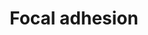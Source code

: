 ---
annotations:
- id: PW:0000648
  parent: signaling pathway
  type: Pathway Ontology
  value: cell adhesion signaling pathway
authors:
- 169.230.77.174
- MaintBot
- Khanspers
- Christine Chichester
- Fehrhart
- Egonw
- Mkutmon
- Eweitz
citedin:
- link: PMC7645421
  title: Unraveling the blood transcriptome after real-life exposure of Wistar-rats
    to PM2.5, PM1 and water-soluble metals in the ambient air (2020)
description: Cell-matrix adhesions play essential roles in important biological processes
  including cell motility, cell proliferation, cell differentiation, regulation of
  gene expression and cell survival. At the cell-extracellular matrix contact points,
  specialized structures are formed and termed focal adhesions, where bundles of actin
  filaments are anchored to transmembrane receptors of the integrin family through
  a multi-molecular complex of junctional plaque proteins. Some of the constituents
  of focal adhesions participate in the structural link between membrane receptors
  and the actin cytoskeleton, while others are signalling molecules, including different
  protein kinases and phosphatases, their substrates, and various adapter proteins.
  Integrin signaling is dependent upon the non-receptor tyrosine kinase activities
  of the FAK and src proteins as well as the adaptor protein functions of FAK, src
  and Shc to initiate downstream signaling events. These signalling events culminate
  in reorganization of the actin cytoskeleton; a prerequisite for changes in cell
  shape and motility, and gene expression. Similar morphological alterations and modulation
  of gene expression are initiated by the binding of growth factors to their respective
  receptors, emphasizing the considerable crosstalk between adhesion- and growth factor-mediated
  signalling.
last-edited: 2021-05-16
organisms:
- Rattus norvegicus
redirect_from:
- /index.php/Pathway:WP188
- /instance/WP188
- /instance/WP188_rr116964
revision: r116964
schema-jsonld:
- '@context': https://schema.org/
  '@id': https://wikipathways.github.io/pathways/WP188.html
  '@type': Dataset
  creator:
    '@type': Organization
    name: WikiPathways
  description: Cell-matrix adhesions play essential roles in important biological
    processes including cell motility, cell proliferation, cell differentiation, regulation
    of gene expression and cell survival. At the cell-extracellular matrix contact
    points, specialized structures are formed and termed focal adhesions, where bundles
    of actin filaments are anchored to transmembrane receptors of the integrin family
    through a multi-molecular complex of junctional plaque proteins. Some of the constituents
    of focal adhesions participate in the structural link between membrane receptors
    and the actin cytoskeleton, while others are signalling molecules, including different
    protein kinases and phosphatases, their substrates, and various adapter proteins.
    Integrin signaling is dependent upon the non-receptor tyrosine kinase activities
    of the FAK and src proteins as well as the adaptor protein functions of FAK, src
    and Shc to initiate downstream signaling events. These signalling events culminate
    in reorganization of the actin cytoskeleton; a prerequisite for changes in cell
    shape and motility, and gene expression. Similar morphological alterations and
    modulation of gene expression are initiated by the binding of growth factors to
    their respective receptors, emphasizing the considerable crosstalk between adhesion-
    and growth factor-mediated signalling.
  keywords:
  - Actb
  - Actg1
  - Actn1
  - Akt1
  - Akt2
  - Akt3
  - Araf
  - Arhgap5
  - Bad
  - Bcar1
  - Bcl2
  - Birc2
  - Birc3
  - Birc4
  - Blk
  - Braf
  - Capn1
  - Cav
  - Cav2
  - Cav3
  - Ccnd1
  - Ccnd2
  - Ccnd3
  - Cdc42
  - Chad
  - Col11a1
  - Col11a2
  - Col1a1
  - Col1a2
  - Col2a1
  - Col3a1
  - Col4a1
  - Col4a2
  - Col4a4
  - Col4a6
  - Col5a1
  - Col5a2
  - Col5a3
  - Col6a2
  - Comp
  - Crk
  - Crk1
  - Ctnnb1
  - Diap1
  - Dock1
  - Egf
  - Egfr
  - Elk1
  - Erbb2
  - Farp2
  - Fgr
  - Figf
  - Flna
  - Flt1
  - Fn1
  - Fyn
  - Grb2
  - Gsk3b
  - Ha-Ras
  - Hck
  - Hgf
  - Ibsp
  - Igf1
  - Igf1r
  - Ilk
  - Itga10
  - Itga11
  - Itga2
  - Itga2b
  - Itga3
  - Itga4
  - Itga5
  - Itga6
  - Itga7
  - Itga8
  - Itga9
  - Itgad
  - Itgae
  - Itgal
  - Itgam
  - Itgav
  - Itgax
  - Itgb1
  - Itgb2
  - Itgb3
  - Itgb4
  - Itgb5
  - Itgb6
  - Itgb7
  - Itgb8
  - Jun
  - Kdr
  - Lama1
  - Lama2
  - Lama3
  - Lama4
  - Lama5
  - Lamb1
  - Lamb2
  - Lamb3
  - Lamc1
  - Lamc2
  - Lamc3
  - Map2k1
  - Map2k2
  - Map2k3
  - Map2k5
  - Map2k6
  - Mapk1
  - Mapk12
  - Mapk4
  - Mapk6
  - Mapk7
  - Mapk8
  - Mapk9
  - Met
  - Myl6
  - Mylk
  - Mylk2
  - Pak1
  - Pak2
  - Pak3
  - Pak4
  - Pak6
  - Pak7
  - Parvb
  - Pdgfa
  - Pdgfb
  - Pdgfc
  - Pdgfd
  - Pdgfra
  - Pdgfrb
  - Pdpk1
  - Pelo
  - Pgf
  - Pik3ca
  - Pik3cb
  - Pik3cd
  - Pik3cg
  - Pik3r1
  - Pik3r2
  - Pik3r4
  - Pik3r5
  - Pip5k1c
  - Ppp1r12a
  - Pten
  - Ptk2
  - Ptk6
  - Pxn
  - Rac1
  - Rac2
  - Rac3
  - Raf1
  - Rap1a
  - Rap1b
  - Rapgef1
  - Reln
  - Rhoa
  - Rhob
  - Rock1
  - Rock2
  - Sepp1
  - Shc1
  - Shc3
  - Sos1
  - Spp1
  - Src
  - Srms
  - Styk1
  - Tesk2
  - Thbs1
  - Thbs2
  - Thbs3
  - Thbs4
  - Tln1
  - Tnc
  - Tnk1
  - Tnk2
  - Tnn
  - Tnr
  - Tnxb
  - Txk
  - Vasp
  - Vav1
  - Vcl
  - Vegfa
  - Vegfb
  - Vegfc
  - Vtn
  - Vwf
  - Zyx
  license: CC0
  name: Focal adhesion
seo: CreativeWork
title: Focal adhesion
wpid: WP188
---
